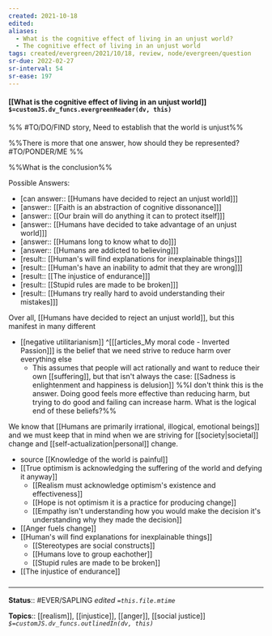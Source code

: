 ```yaml
---
created: 2021-10-18
edited: 
aliases:
  - What is the cognitive effect of living in an unjust world?
  - The cognitive effect of living in an unjust world
tags: created/evergreen/2021/10/18, review, node/evergreen/question
sr-due: 2022-02-27
sr-interval: 54
sr-ease: 197
---
```


#### [[What is the cognitive effect of living in an unjust world]] `$=customJS.dv_funcs.evergreenHeader(dv, this)`

%% #TO/DO/FIND story, Need to establish that the world is unjust%%

%%There is more that one answer, how should they be represented? #TO/PONDER/ME %%

%%What is the conclusion%%

Possible Answers: 
- [can answer:: [[Humans have decided to reject an unjust world]]]
- [answer:: [[Faith is an abstraction of cognitive dissonance]]]
- [answer:: [[Our brain will do anything it can to protect itself]]]
- [answer:: [[Humans have decided to take advantage of an unjust world]]]
- [answer:: [[Humans long to know what to do]]]
- [answer:: [[Humans are addicted to believing]]]
- [result:: [[Human's will find explanations for inexplainable things]]]
- [result:: [[Human's have an inability to admit that they are wrong]]]
- [result:: [[The injustice of endurance]]]
- [result:: [[Stupid rules are made to be broken]]]
- [result:: [[Humans try really hard to avoid understanding their mistakes]]]

Over all, [[Humans have decided to reject an unjust world]], but this manifest in many different 
- [[negative utilitarianism]] ^[[[articles_My moral code - Inverted Passion]]] is the belief that we need strive to reduce harm over everything else
    - This assumes that people will act rationally and want to reduce their own [[suffering]], but that isn't always the case: [[Sadness is enlightenment and happiness is delusion]] 
%%I don't think this is the answer. Doing good feels more effective than reducing harm, but trying to do good and failing can increase harm. What is the logical end of these beliefs?%%

We know that [[Humans are primarily irrational, illogical, emotional beings]] and we must keep that in mind when we are striving for [[society|societal]] change and [[self-actualization|personal]] change.

- source [[Knowledge of the world is painful]]
- [[True optimism is acknowledging the suffering of the world and defying it anyway]]
	- [[Realism must acknowledge optimism's existence and effectiveness]]
	- [[Hope is not optimism it is a practice for producing change]]
	- [[Empathy isn't understanding how you would make the decision it's understanding why they made the decision]]
- [[Anger fuels change]]
- [[Human's will find explanations for inexplainable things]]
	- [[Stereotypes are social constructs]]
	- [[Humans love to group eachother]]
	- [[Stupid rules are made to be broken]]
- [[The injustice of endurance]]

### <hr class="footnote"/>

**Status**:: #EVER/SAPLING
*edited `=this.file.mtime`*

**Topics**:: [[realism]], [[injustice]], [[anger]], [[social justice]]
*`$=customJS.dv_funcs.outlinedIn(dv, this)`*
